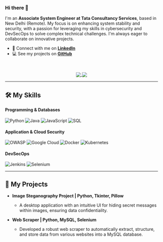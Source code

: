 ### Hi there 👋

I'm an **Associate System Engineer at Tata Consultancy Services**, based in New Delhi (Remote). My focus is on enhancing system stability and security, with a passion for leveraging my skills in cybersecurity and DevSecOps to solve complex technical challenges. I'm always eager to collaborate on innovative projects.

- 🔗 Connect with me on **[LinkedIn](https://www.linkedin.com/in/naveenpawarx/)**
- 💻 See my projects on **[GitHub](https://github.com/naveenpawarx)**

<br/>

<p align="center">
  <a href="https://github.com/anuraghazra/github-readme-stats">
    <img align="center" src="https://github-readme-stats.vercel.app/api?username=naveenpawarx&show_icons=true&theme=dark&rank_icon=github" />
  </a>
  <a href="https://github.com/anuraghazra/github-readme-stats">
    <img align="center" src="https://github-readme-stats.vercel.app/api/top-langs/?username=naveenpawarx&layout=compact&theme=dark" />
  </a>
</p>

---

## 🛠️ My Skills

#### **Programming & Databases**
![Python](https://img.shields.io/badge/Python-3776AB?style=for-the-badge&logo=python&logoColor=white)
![Java](https://img.shields.io/badge/Java-ED8B00?style=for-the-badge&logo=openjdk&logoColor=white)
![JavaScript](https://img.shields.io/badge/JavaScript-F7DF1E?style=for-the-badge&logo=javascript&logoColor=black)
![SQL](https://img.shields.io/badge/SQL-025E8C?style=for-the-badge&logo=postgresql&logoColor=white)

#### **Application & Cloud Security**
![OWASP](https://img.shields.io/badge/OWASP-000000?style=for-the-badge&logo=owasp&logoColor=white)
![Google Cloud](https://img.shields.io/badge/Google_Cloud-4285F4?style=for-the-badge&logo=google-cloud&logoColor=white)
![Docker](https://img.shields.io/badge/Docker-2496ED?style=for-the-badge&logo=docker&logoColor=white)
![Kubernetes](https://img.shields.io/badge/Kubernetes-326CE5?style=for-the-badge&logo=kubernetes&logoColor=white)

#### **DevSecOps**
![Jenkins](https://img.shields.io/badge/Jenkins-D24939?style=for-the-badge&logo=jenkins&logoColor=white)
![Selenium](https://img.shields.io/badge/Selenium-43B02A?style=for-the-badge&logo=selenium&logoColor=white)

---

## 🚀 My Projects

- **Image Steganography Project | Python, Tkinter, Pillow**
  - A desktop application with an intuitive UI for hiding secret messages within images, ensuring data confidentiality.

- **Web Scraper | Python, MySQL, Selenium**
  - Developed a robust web scraper to automatically extract, structure, and store data from various websites into a MySQL database.
